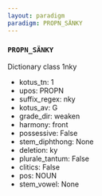```yaml
---
layout: paradigm
paradigm: PROPN_SÄNKY
---
```

### ` PROPN_SÄNKY `

Dictionary class 1nky
* kotus_tn: 1
* upos: PROPN
* suffix_regex: nky
* kotus_av: G
* grade_dir: weaken
* harmony: front
* possessive: False
* stem_diphthong: None
* deletion: ky
* plurale_tantum: False
* clitics: False
* pos: NOUN
* stem_vowel: None
